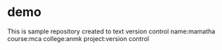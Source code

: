 # demo
This is sample repository created to text version control
name:mamatha
course:mca
college:anmk
project:version control
